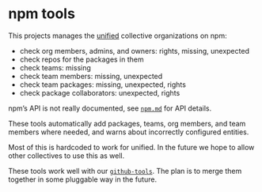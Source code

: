 # npm tools

This projects manages the [unified][] collective organizations on npm:

* check org members, admins, and owners: rights, missing, unexpected
* check repos for the packages in them
* check teams: missing
* check team members: missing, unexpected
* check team packages: missing, unexpected, rights
* check package collaborators: unexpected, rights

npm’s API is not really documented, see [`npm.md`][npm-md] for API details.

These tools automatically add packages, teams, org members, and team members
where needed, and warns about incorrectly configured entities.

Most of this is hardcoded to work for unified.
In the future we hope to allow other collectives to use this as well.

These tools work well with our [`github-tools`][github-tools].
The plan is to merge them together in some pluggable way in the future.

[unified]: https://github.com/unifiedjs

[github-tools]: https://github.com/unifiedjs/github-tools

[npm-md]: npm.md

